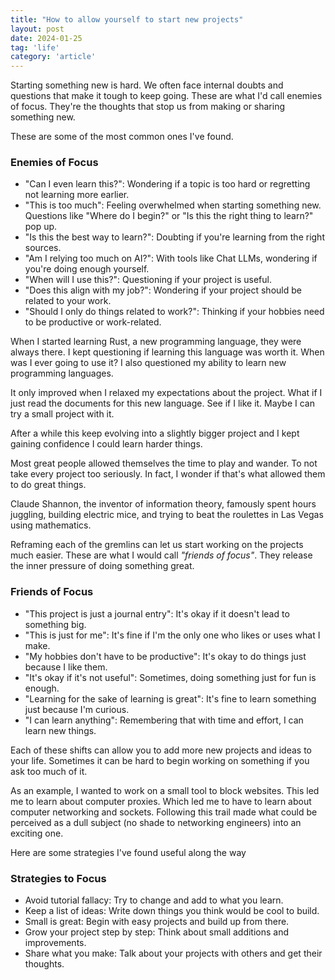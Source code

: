```yaml
---
title: "How to allow yourself to start new projects"
layout: post
date: 2024-01-25
tag: 'life'
category: 'article'
---
```


Starting something new is hard. We often face internal doubts and questions that make it tough to keep going. These are what I'd call enemies of focus. They're the thoughts that stop us from making or sharing something new.

These are some of the most common ones I've found.

### Enemies of Focus

- "Can I even learn this?": Wondering if a topic is too hard or regretting not learning more earlier.
- "This is too much": Feeling overwhelmed when starting something new. Questions like "Where do I begin?" or "Is this the right thing to learn?" pop up.
- "Is this the best way to learn?": Doubting if you're learning from the right sources.
- "Am I relying too much on AI?": With tools like Chat LLMs, wondering if you're doing enough yourself.
- "When will I use this?": Questioning if your project is useful.
- "Does this align with my job?": Wondering if your project should be related to your work.
- "Should I only do things related to work?": Thinking if your hobbies need to be productive or work-related.

When I started learning Rust, a new programming language, they were always there. I kept questioning if learning this language was worth it. When was I ever going to use it? I also questioned my ability to learn new programming languages. 

It only improved when I relaxed my expectations about the project. What if I just read the documents for this new language. See if I like it. Maybe I can try a small project with it.

After a while this keep evolving into a slightly bigger project and I kept gaining confidence I could learn harder things.

Most great people allowed themselves the time to play and wander. To not take every project too seriously. In fact, I wonder if that's what allowed them to do great things.

Claude Shannon, the inventor of information theory, famously spent hours juggling, building electric mice, and trying to beat the roulettes in Las Vegas using mathematics. 

Reframing each of the gremlins can let us start working on the projects much easier. These are what I would call *"friends of focus"*. They release the inner pressure of doing something great.

### Friends of Focus

- "This project is just a journal entry": It's okay if it doesn't lead to something big.
- "This is just for me": It's fine if I'm the only one who likes or uses what I make.
- "My hobbies don't have to be productive": It's okay to do things just because I like them.
- "It's okay if it's not useful": Sometimes, doing something just for fun is enough.
- "Learning for the sake of learning is great": It's fine to learn something just because I'm curious.
- "I can learn anything": Remembering that with time and effort, I can learn new things.

Each of these shifts can allow you to add more new projects and ideas to your life. Sometimes it can be hard to begin working on something if you ask too much of it.

As an example, I wanted to work on a small tool to block websites. This led me to learn about computer proxies. Which led me to have to learn about computer networking and sockets. Following this trail made what could be perceived as a dull subject (no shade to networking engineers) into an exciting one.

Here are some strategies I've found useful along the way

### Strategies to Focus

- Avoid tutorial fallacy: Try to change and add to what you learn.
- Keep a list of ideas: Write down things you think would be cool to build.
- Small is great: Begin with easy projects and build up from there.
- Grow your project step by step: Think about small additions and improvements.
- Share what you make: Talk about your projects with others and get their thoughts.

